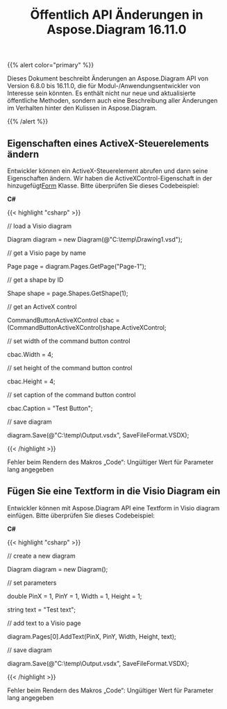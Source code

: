 ﻿---
title: Öffentlich API Änderungen in Aspose.Diagram 16.11.0
type: docs
weight: 20
url: /de/net/public-api-changes-in-aspose-diagram-16-11-0/
---
{{% alert color="primary" %}} 

Dieses Dokument beschreibt Änderungen an Aspose.Diagram API von Version 6.8.0 bis 16.11.0, die für Modul-/Anwendungsentwickler von Interesse sein könnten. Es enthält nicht nur neue und aktualisierte öffentliche Methoden, sondern auch eine Beschreibung aller Änderungen im Verhalten hinter den Kulissen in Aspose.Diagram.

{{% /alert %}} 
## **Eigenschaften eines ActiveX-Steuerelements ändern**
 Entwickler können ein ActiveX-Steuerelement abrufen und dann seine Eigenschaften ändern. Wir haben die ActiveXControl-Eigenschaft in der hinzugefügt[Form](http://www.aspose.com/api/net/diagram/aspose.diagram/shape) Klasse. Bitte überprüfen Sie dieses Codebeispiel:

**C#**

{{< highlight "csharp" >}}

 // load a Visio diagram

Diagram diagram = new Diagram(@"C:\temp\Drawing1.vsd");

// get a Visio page by name

Page page = diagram.Pages.GetPage("Page-1");

// get a shape by ID

Shape shape = page.Shapes.GetShape(1);

// get an ActiveX control

CommandButtonActiveXControl cbac = (CommandButtonActiveXControl)shape.ActiveXControl;

// set width of the command button control

cbac.Width = 4;

// set height of the command button control

cbac.Height = 4;

// set caption of the command button control

cbac.Caption = "Test Button";

// save diagram

diagram.Save(@"C:\temp\Output.vsdx", SaveFileFormat.VSDX);

{{< /highlight >}}

Fehler beim Rendern des Makros „Code“: Ungültiger Wert für Parameter lang angegeben
## **Fügen Sie eine Textform in die Visio Diagram ein**
Entwickler können mit Aspose.Diagram API eine Textform in Visio diagram einfügen. Bitte überprüfen Sie dieses Codebeispiel:

**C#**

{{< highlight "csharp" >}}

 // create a new diagram

Diagram diagram = new Diagram();

// set parameters

double PinX = 1, PinY = 1, Width = 1, Height = 1;

string text = "Test text";

// add text to a Visio page

diagram.Pages[0].AddText(PinX, PinY, Width, Height, text);

// save diagram 

diagram.Save(@"C:\temp\Output.vsdx", SaveFileFormat.VSDX);

{{< /highlight >}}

Fehler beim Rendern des Makros „Code“: Ungültiger Wert für Parameter lang angegeben
